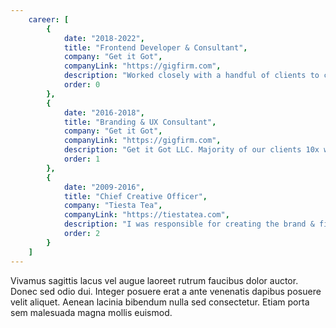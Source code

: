 ```yaml
---
    career: [
        {
            date: "2018-2022",
            title: "Frontend Developer & Consultant",
            company: "Get it Got",
            companyLink: "https://gigfirm.com",
            description: "Worked closely with a handful of clients to create customizable experiences that delivered results. This involved UI design & development.",
            order: 0
        },
        {
            date: "2016-2018",
            title: "Branding & UX Consultant",
            company: "Get it Got",
            companyLink: "https://gigfirm.com",
            description: "Get it Got LLC. Majority of our clients 10x while working with us.",
            order: 1
        },
        {
            date: "2009-2016",
            title: "Chief Creative Officer",
            company: "Tiesta Tea",
            companyLink: "https://tiestatea.com",
            description: "I was responsible for creating the brand & figuring out how to sell loose tea on the inter-webs… this was my first brush with making anything online. Tiesta Tea has grown to an an 8 digit company.",
            order: 2
        }
    ]
---
```


<p>Vivamus sagittis lacus vel augue laoreet rutrum faucibus dolor auctor. Donec sed odio dui. Integer posuere erat a ante venenatis dapibus posuere velit aliquet. Aenean lacinia bibendum nulla sed consectetur. Etiam porta sem malesuada magna mollis euismod.</p>